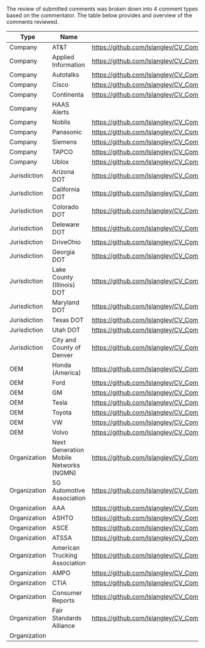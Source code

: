 The review of submitted comments was broken down into 4 comment types based on the commentator.
The table below provides and overview of the comments reviewed.

Type | Name | Folder
---- | ---- | ------
Company | AT&T | https://github.com/lslangley/CV_Comments/blob/master/Companies/Comment_from_AT_T_Services%2C_Inc_.pdf
Company | Applied Information | https://github.com/lslangley/CV_Comments/blob/master/Companies/Comment_from_Applied_Information_Inc_.pdf
Company | Autotalks | https://github.com/lslangley/CV_Comments/blob/master/Companies/Comment_from_Autotalks.pdf
Company | Cisco | https://github.com/lslangley/CV_Comments/blob/master/Companies/Comment_from_Cisco_Systems%2C_Inc_.pdf
Company | Continenta| https://github.com/lslangley/CV_Comments/blob/master/Companies/Comment_from_Continental.pdf
Company | HAAS Alerts |
Company | Noblis | https://github.com/lslangley/CV_Comments/blob/master/Companies/Comment_from_Noblis.pdf
Company | Panasonic | https://github.com/lslangley/CV_Comments/blob/master/Companies/Comment_from_Panasonic_Corporation_of_North_America.pdf
Company | Siemens | https://github.com/lslangley/CV_Comments/blob/master/Companies/Comment_from_Siemens_Mobility_Inc_.pdf
Company | TAPCO | https://github.com/lslangley/CV_Comments/blob/master/Companies/Comment_from_TAPCO.pdf
Company | Ublox | https://github.com/lslangley/CV_Comments/blob/master/Companies/Comment_from_u-blox_America_Inc_.pdf
Jurisdiction | Arizona DOT | https://github.com/lslangley/CV_Comments/blob/master/Jurisdictions/Comment_from_Arizona_Department_of_Transportation.pdf
Jurisdiction | California DOT | https://github.com/lslangley/CV_Comments/blob/master/Jurisdictions/Comment_from_California_Department_of_Transportation.pdf
Jurisdiction | Colorado DOT | https://github.com/lslangley/CV_Comments/blob/master/Jurisdictions/Comment_from_Colorado_Department_of_Transportation.pdf
Jurisdiction | Deleware DOT | https://github.com/lslangley/CV_Comments/blob/master/Jurisdictions/Comment_from_Delaware_Department_of_Transportation.pdf
Jurisdiction | DriveOhio | https://github.com/lslangley/CV_Comments/blob/master/Jurisdictions/Comment_from_DriveOhio.pdf
Jurisdiction | Georgia DOT | https://github.com/lslangley/CV_Comments/blob/master/Jurisdictions/Comment_from_Georgia_Department_of_Transportation.pdf
Jurisdiction | Lake County (Illinois) DOT | https://github.com/lslangley/CV_Comments/blob/master/Jurisdictions/Comment_from_Lake_County_Division_of_Transportation.pdf
Jurisdiction | Maryland DOT | https://github.com/lslangley/CV_Comments/blob/master/Jurisdictions/Comment_from_Maryland_Department_of_Transportation.pdf
Jurisdiction | Texas DOT | https://github.com/lslangley/CV_Comments/blob/master/Jurisdictions/Comment_from_Texas_Department_of_Transportation.pdf
Jurisdiction| Utah DOT | https://github.com/lslangley/CV_Comments/blob/master/Jurisdictions/Comment_from_Utah_Department_of_Transportation.pdf
Jurisdiction | City and County of Denver | https://github.com/lslangley/CV_Comments/blob/master/Jurisdictions/Comment_from_the_City_and_County_of_Denver.pdf
OEM | Honda (America) | https://github.com/lslangley/CV_Comments/blob/master/OEMs/Comment_from_American_Honda_Motor_Co_.pdf
OEM | Ford | https://github.com/lslangley/CV_Comments/blob/master/OEMs/Comment_from_Ford_Motor_Company.pdf
OEM | GM | https://github.com/lslangley/CV_Comments/blob/master/OEMs/Comment_from_General_Motors_Company.pdf
OEM | Tesla | https://github.com/lslangley/CV_Comments/blob/master/OEMs/Comment_from_Tesla%2C_Inc_.pdf
OEM | Toyota | https://github.com/lslangley/CV_Comments/blob/master/OEMs/Comment_from_Toyota_Motor_North_America%2C_Inc_.pdf
OEM | VW | https://github.com/lslangley/CV_Comments/blob/master/OEMs/Comment_from_Volkswagen_Group_of_America.pdf
OEM | Volvo | https://github.com/lslangley/CV_Comments/blob/master/OEMs/Comment_from_Volvo_Group_North_America.pdf
Organization | Next Generation Mobile Networks (NGMN) | https://github.com/lslangley/CV_Comments/blob/master/Organizations/181122_NGMN_recommendations_to_EC_on_C-ITS.pdf
Organization | 5G Automotive Association | https://github.com/lslangley/CV_Comments/blob/master/Organizations/Comment_from_5G_Automotive_Association.pdf
Organization | AAA | https://github.com/lslangley/CV_Comments/blob/master/Organizations/Comment_from_AAA.pdf
Organization | ASHTO | https://github.com/lslangley/CV_Comments/blob/master/Organizations/Comment_from_American_Association_of_State_Highway_and_Transportation_Officials.pdf
Organization | ASCE | https://github.com/lslangley/CV_Comments/blob/master/Organizations/Comment_from_American_Society_of_Civil_Engineers.pdf
Organization | ATSSA | https://github.com/lslangley/CV_Comments/blob/master/Organizations/Comment_from_American_Traffic_Safety_Services_Association.pdf
Organization | American Trucking Association | https://github.com/lslangley/CV_Comments/blob/master/Organizations/Comment_from_American_Trucking_Associations.pdf
Organization | AMPO | https://github.com/lslangley/CV_Comments/blob/master/Organizations/Comment_from_Association_of_Metropolitan_Planning_Organizations.pdf
Organization | CTIA | https://github.com/lslangley/CV_Comments/blob/master/Organizations/Comment_from_CTIA.pdf
Organization | Consumer Reports | https://github.com/lslangley/CV_Comments/blob/master/Organizations/Comment_from_Consumer_Reports.pdf
Organization | Fair Standards Alliance | https://github.com/lslangley/CV_Comments/blob/master/Organizations/Comment_from_Fair_Standards_Alliance.pdf
Organization |
